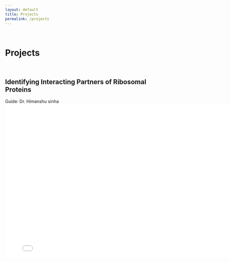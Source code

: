 ```yaml
---
layout: default
title: Projects
permalink: /projects
---
```

<p><br></p>

Projects
======

<p><br></p>

**Identifying Interacting Partners of Ribosomal Proteins**
---------------

<p style="text-align: justify">
Guide: Dr. Himanshu sinha
<br>

<embed src="/assets/Thesis.pdf" width="800" height="500">
